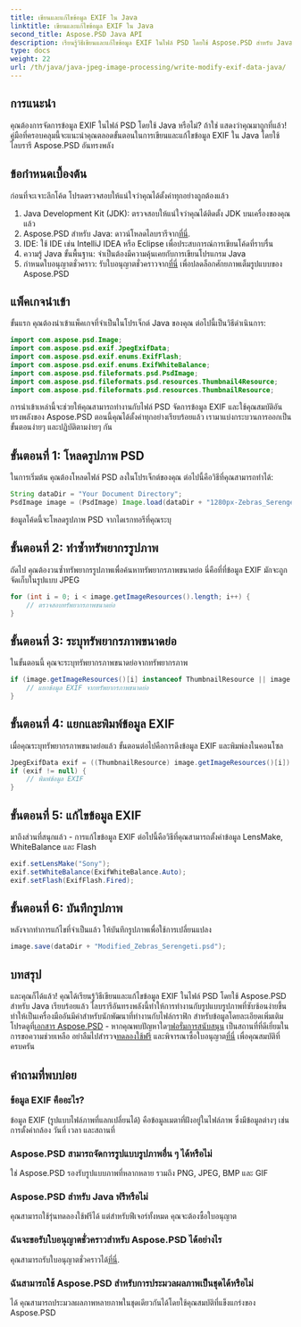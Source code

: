 ```yaml
---
title: เขียนและแก้ไขข้อมูล EXIF ใน Java
linktitle: เขียนและแก้ไขข้อมูล EXIF ใน Java
second_title: Aspose.PSD Java API
description: เรียนรู้วิธีเขียนและแก้ไขข้อมูล EXIF ในไฟล์ PSD โดยใช้ Aspose.PSD สำหรับ Java พร้อมคำแนะนำทีละขั้นตอนที่ครอบคลุมนี้
type: docs
weight: 22
url: /th/java/java-jpeg-image-processing/write-modify-exif-data-java/
---
```

## การแนะนำ
คุณต้องการจัดการข้อมูล EXIF ในไฟล์ PSD โดยใช้ Java หรือไม่? ถ้าใช่ แสดงว่าคุณมาถูกที่แล้ว! คู่มือที่ครอบคลุมนี้จะแนะนำคุณตลอดขั้นตอนในการเขียนและแก้ไขข้อมูล EXIF ใน Java โดยใช้ไลบรารี Aspose.PSD อันทรงพลัง 
## ข้อกำหนดเบื้องต้น
ก่อนที่จะเจาะลึกโค้ด โปรดตรวจสอบให้แน่ใจว่าคุณได้ตั้งค่าทุกอย่างถูกต้องแล้ว
1. Java Development Kit (JDK): ตรวจสอบให้แน่ใจว่าคุณได้ติดตั้ง JDK บนเครื่องของคุณแล้ว
2.  Aspose.PSD สำหรับ Java: ดาวน์โหลดไลบรารีจาก[ที่นี่](https://releases.aspose.com/psd/java/).
3. IDE: ใช้ IDE เช่น IntelliJ IDEA หรือ Eclipse เพื่อประสบการณ์การเขียนโค้ดที่ราบรื่น
4. ความรู้ Java ขั้นพื้นฐาน: จำเป็นต้องมีความคุ้นเคยกับการเขียนโปรแกรม Java
5.  กำหนดใบอนุญาตชั่วคราว: รับใบอนุญาตชั่วคราวจาก[ที่นี่](https://purchase.aspose.com/temporary-license/) เพื่อปลดล็อกศักยภาพเต็มรูปแบบของ Aspose.PSD
## แพ็คเกจนำเข้า
ขั้นแรก คุณต้องนำเข้าแพ็คเกจที่จำเป็นในโปรเจ็กต์ Java ของคุณ ต่อไปนี้เป็นวิธีดำเนินการ:
```java
import com.aspose.psd.Image;
import com.aspose.psd.exif.JpegExifData;
import com.aspose.psd.exif.enums.ExifFlash;
import com.aspose.psd.exif.enums.ExifWhiteBalance;
import com.aspose.psd.fileformats.psd.PsdImage;
import com.aspose.psd.fileformats.psd.resources.Thumbnail4Resource;
import com.aspose.psd.fileformats.psd.resources.ThumbnailResource;
```
การนำเข้าเหล่านี้จะช่วยให้คุณสามารถทำงานกับไฟล์ PSD จัดการข้อมูล EXIF และใช้คุณสมบัติอันทรงพลังของ Aspose.PSD
ตอนนี้คุณได้ตั้งค่าทุกอย่างเรียบร้อยแล้ว เรามาแบ่งกระบวนการออกเป็นขั้นตอนง่ายๆ และปฏิบัติตามง่ายๆ กัน
## ขั้นตอนที่ 1: โหลดรูปภาพ PSD
ในการเริ่มต้น คุณต้องโหลดไฟล์ PSD ลงในโปรเจ็กต์ของคุณ ต่อไปนี้คือวิธีที่คุณสามารถทำได้:
```java
String dataDir = "Your Document Directory";
PsdImage image = (PsdImage) Image.load(dataDir + "1280px-Zebras_Serengeti.psd");
```
ข้อมูลโค้ดนี้จะโหลดรูปภาพ PSD จากไดเรกทอรีที่คุณระบุ
## ขั้นตอนที่ 2: ทำซ้ำทรัพยากรรูปภาพ
ถัดไป คุณต้องวนซ้ำทรัพยากรรูปภาพเพื่อค้นหาทรัพยากรภาพขนาดย่อ นี่คือที่ที่ข้อมูล EXIF มักจะถูกจัดเก็บในรูปแบบ JPEG
```java
for (int i = 0; i < image.getImageResources().length; i++) {
    // ตรวจสอบทรัพยากรภาพขนาดย่อ
}
```
## ขั้นตอนที่ 3: ระบุทรัพยากรภาพขนาดย่อ
ในขั้นตอนนี้ คุณจะระบุทรัพยากรภาพขนาดย่อจากทรัพยากรภาพ
```java
if (image.getImageResources()[i] instanceof ThumbnailResource || image.getImageResources()[i] instanceof Thumbnail4Resource) {
    // แยกข้อมูล EXIF จากทรัพยากรภาพขนาดย่อ
}
```
## ขั้นตอนที่ 4: แยกและพิมพ์ข้อมูล EXIF
เมื่อคุณระบุทรัพยากรภาพขนาดย่อแล้ว ขั้นตอนต่อไปคือการดึงข้อมูล EXIF และพิมพ์ลงในคอนโซล
```java
JpegExifData exif = ((ThumbnailResource) image.getImageResources()[i]).getJpegOptions().getExifData();
if (exif != null) {
    // พิมพ์ข้อมูล EXIF
}
```
## ขั้นตอนที่ 5: แก้ไขข้อมูล EXIF
มาถึงส่วนที่สนุกแล้ว - การแก้ไขข้อมูล EXIF ต่อไปนี้คือวิธีที่คุณสามารถตั้งค่าข้อมูล LensMake, WhiteBalance และ Flash
```java
exif.setLensMake("Sony");
exif.setWhiteBalance(ExifWhiteBalance.Auto);
exif.setFlash(ExifFlash.Fired);
```
## ขั้นตอนที่ 6: บันทึกรูปภาพ
หลังจากทำการแก้ไขที่จำเป็นแล้ว ให้บันทึกรูปภาพเพื่อใช้การเปลี่ยนแปลง
```java
image.save(dataDir + "Modified_Zebras_Serengeti.psd");
```
## บทสรุป
และคุณก็ได้แล้ว! คุณได้เรียนรู้วิธีเขียนและแก้ไขข้อมูล EXIF ในไฟล์ PSD โดยใช้ Aspose.PSD สำหรับ Java เรียบร้อยแล้ว ไลบรารีอันทรงพลังนี้ทำให้การทำงานกับรูปแบบรูปภาพที่ซับซ้อนง่ายขึ้น ทำให้เป็นเครื่องมืออันมีค่าสำหรับนักพัฒนาที่ทำงานกับไฟล์กราฟิก 
 สำหรับข้อมูลโดยละเอียดเพิ่มเติม โปรดดูที่[เอกสาร Aspose.PSD](https://reference.aspose.com/psd/java/) - หากคุณพบปัญหาใดๆ[ฟอรั่มการสนับสนุน](https://forum.aspose.com/c/psd/34) เป็นสถานที่ที่ดีเยี่ยมในการขอความช่วยเหลือ อย่าลืมไปสำรวจ[ทดลองใช้ฟรี](https://releases.aspose.com/) และพิจารณาซื้อใบอนุญาต[ที่นี่](https://purchase.aspose.com/buy) เพื่อคุณสมบัติที่ครบครัน
## คำถามที่พบบ่อย
### ข้อมูล EXIF คืออะไร?
ข้อมูล EXIF (รูปแบบไฟล์ภาพที่แลกเปลี่ยนได้) คือข้อมูลเมตาที่ฝังอยู่ในไฟล์ภาพ ซึ่งมีข้อมูลต่างๆ เช่น การตั้งค่ากล้อง วันที่ เวลา และสถานที่
### Aspose.PSD สามารถจัดการรูปแบบรูปภาพอื่น ๆ ได้หรือไม่
ใช่ Aspose.PSD รองรับรูปแบบภาพที่หลากหลาย รวมถึง PNG, JPEG, BMP และ GIF
### Aspose.PSD สำหรับ Java ฟรีหรือไม่
คุณสามารถใช้รุ่นทดลองใช้ฟรีได้ แต่สำหรับฟีเจอร์ทั้งหมด คุณจะต้องซื้อใบอนุญาต
### ฉันจะขอรับใบอนุญาตชั่วคราวสำหรับ Aspose.PSD ได้อย่างไร
 คุณสามารถรับใบอนุญาตชั่วคราวได้[ที่นี่](https://purchase.aspose.com/temporary-license/).
### ฉันสามารถใช้ Aspose.PSD สำหรับการประมวลผลภาพเป็นชุดได้หรือไม่
ได้ คุณสามารถประมวลผลภาพหลายภาพในชุดเดียวกันได้โดยใช้คุณสมบัติที่แข็งแกร่งของ Aspose.PSD